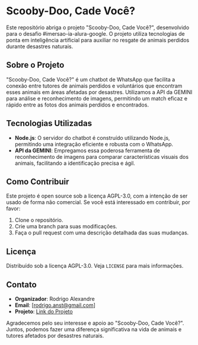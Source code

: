 # Scooby-Doo, Cade Você?

Este repositório abriga o projeto "Scooby-Doo, Cade Você?", desenvolvido para o desafio #imersao-ia-alura-google. O projeto utiliza tecnologias de ponta em inteligência artificial para auxiliar no resgate de animais perdidos durante desastres naturais.

## Sobre o Projeto

"Scooby-Doo, Cade Você?" é um chatbot de WhatsApp que facilita a conexão entre tutores de animais perdidos e voluntários que encontram esses animais em áreas afetadas por desastres. Utilizamos a API da GEMINI para análise e reconhecimento de imagens, permitindo um match eficaz e rápido entre as fotos dos animais perdidos e encontrados.

## Tecnologias Utilizadas

- **Node.js**: O servidor do chatbot é construído utilizando Node.js, permitindo uma integração eficiente e robusta com o WhatsApp.
- **API da GEMINI**: Empregamos essa poderosa ferramenta de reconhecimento de imagens para comparar características visuais dos animais, facilitando a identificação precisa e ágil.

## Como Contribuir

Este projeto é open source sob a licença AGPL-3.0, com a intenção de ser usado de forma não comercial. Se você está interessado em contribuir, por favor:

1. Clone o repositório.
2. Crie uma branch para suas modificações.
3. Faça o pull request com uma descrição detalhada das suas mudanças.

## Licença

Distribuído sob a licença AGPL-3.0. Veja `LICENSE` para mais informações.

## Contato

- **Organizador**: Rodrigo Alexandre
- **Email**: [rodrigo.anst@gmail.com]
- **Projeto**: [Link do Projeto](https://github.com/narradorww/pet-rescue-gemini)

Agradecemos pelo seu interesse e apoio ao "Scooby-Doo, Cade Você?". Juntos, podemos fazer uma diferença significativa na vida de animais e tutores afetados por desastres naturais.
